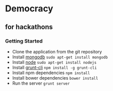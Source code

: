 Democracy
=========

for hackathons
--------------

### Getting Started

* Clone the application from the git repository
* Install [mongodb](https://www.mongodb.org/) `sudo apt-get install mongodb`
* Install [node](http://nodejs.org/) `sudo apt-get install nodejs`
* Install [grunt-cli](http://gruntjs.com/) `npm install -g grunt-cli`
* Install npm dependencies `npm install`
* Install bower dependencies `bower install`
* Run the server `grunt server`